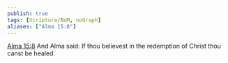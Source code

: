 ```yaml
---
publish: true
tags: [Scripture/BoM, noGraph]
aliases: ["Alma 15:8"]
---
```

[Alma 15:8](https://churchofjesuschrist.org/study/scriptures/bofm/alma/15?lang=eng&id=p8#p8) And Alma said: If thou believest in the redemption of Christ thou canst be healed.
